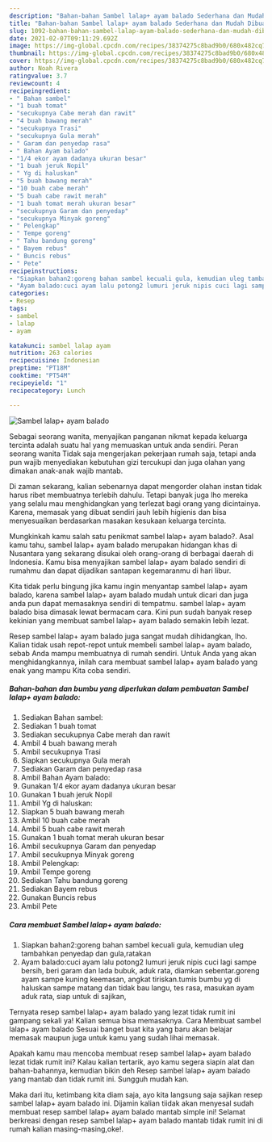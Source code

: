 ```yaml
---
description: "Bahan-bahan Sambel lalap+ ayam balado Sederhana dan Mudah Dibuat"
title: "Bahan-bahan Sambel lalap+ ayam balado Sederhana dan Mudah Dibuat"
slug: 1092-bahan-bahan-sambel-lalap-ayam-balado-sederhana-dan-mudah-dibuat
date: 2021-02-07T09:11:29.692Z
image: https://img-global.cpcdn.com/recipes/38374275c8bad9b0/680x482cq70/sambel-lalap-ayam-balado-foto-resep-utama.jpg
thumbnail: https://img-global.cpcdn.com/recipes/38374275c8bad9b0/680x482cq70/sambel-lalap-ayam-balado-foto-resep-utama.jpg
cover: https://img-global.cpcdn.com/recipes/38374275c8bad9b0/680x482cq70/sambel-lalap-ayam-balado-foto-resep-utama.jpg
author: Noah Rivera
ratingvalue: 3.7
reviewcount: 4
recipeingredient:
- " Bahan sambel"
- "1 buah tomat"
- "secukupnya Cabe merah dan rawit"
- "4 buah bawang merah"
- "secukupnya Trasi"
- "secukupnya Gula merah"
- " Garam dan penyedap rasa"
- " Bahan Ayam balado"
- "1/4 ekor ayam dadanya ukuran besar"
- "1 buah jeruk Nopil"
- " Yg di haluskan"
- "5 buah bawang merah"
- "10 buah cabe merah"
- "5 buah cabe rawit merah"
- "1 buah tomat merah ukuran besar"
- "secukupnya Garam dan penyedap"
- "secukupnya Minyak goreng"
- " Pelengkap"
- " Tempe goreng"
- " Tahu bandung goreng"
- " Bayem rebus"
- " Buncis rebus"
- " Pete"
recipeinstructions:
- "Siapkan bahan2:goreng bahan sambel kecuali gula, kemudian uleg tambahkan penyedap dan gula,ratakan"
- "Ayam balado:cuci ayam lalu potong2 lumuri jeruk nipis cuci lagi sampe bersih, beri garam dan lada bubuk, aduk rata, diamkan sebentar.goreng ayam sampe kuning keemasan, angkat tiriskan.tumis bumbu yg di haluskan sampe matang dan tidak bau langu, tes rasa, masukan ayam aduk rata, siap untuk di sajikan,"
categories:
- Resep
tags:
- sambel
- lalap
- ayam

katakunci: sambel lalap ayam 
nutrition: 263 calories
recipecuisine: Indonesian
preptime: "PT18M"
cooktime: "PT54M"
recipeyield: "1"
recipecategory: Lunch

---
```



![Sambel lalap+ ayam balado](https://img-global.cpcdn.com/recipes/38374275c8bad9b0/680x482cq70/sambel-lalap-ayam-balado-foto-resep-utama.jpg)

Sebagai seorang wanita, menyajikan panganan nikmat kepada keluarga tercinta adalah suatu hal yang memuaskan untuk anda sendiri. Peran seorang  wanita Tidak saja mengerjakan pekerjaan rumah saja, tetapi anda pun wajib menyediakan kebutuhan gizi tercukupi dan juga olahan yang dimakan anak-anak wajib mantab.

Di zaman  sekarang, kalian sebenarnya dapat mengorder olahan instan tidak harus ribet membuatnya terlebih dahulu. Tetapi banyak juga lho mereka yang selalu mau menghidangkan yang terlezat bagi orang yang dicintainya. Karena, memasak yang dibuat sendiri jauh lebih higienis dan bisa menyesuaikan berdasarkan masakan kesukaan keluarga tercinta. 



Mungkinkah kamu salah satu penikmat sambel lalap+ ayam balado?. Asal kamu tahu, sambel lalap+ ayam balado merupakan hidangan khas di Nusantara yang sekarang disukai oleh orang-orang di berbagai daerah di Indonesia. Kamu bisa menyajikan sambel lalap+ ayam balado sendiri di rumahmu dan dapat dijadikan santapan kegemaranmu di hari libur.

Kita tidak perlu bingung jika kamu ingin menyantap sambel lalap+ ayam balado, karena sambel lalap+ ayam balado mudah untuk dicari dan juga anda pun dapat memasaknya sendiri di tempatmu. sambel lalap+ ayam balado bisa dimasak lewat bermacam cara. Kini pun sudah banyak resep kekinian yang membuat sambel lalap+ ayam balado semakin lebih lezat.

Resep sambel lalap+ ayam balado juga sangat mudah dihidangkan, lho. Kalian tidak usah repot-repot untuk membeli sambel lalap+ ayam balado, sebab Anda mampu membuatnya di rumah sendiri. Untuk Anda yang akan menghidangkannya, inilah cara membuat sambel lalap+ ayam balado yang enak yang mampu Kita coba sendiri.

<!--inarticleads1-->

##### Bahan-bahan dan bumbu yang diperlukan dalam pembuatan Sambel lalap+ ayam balado:

1. Sediakan  Bahan sambel:
1. Sediakan 1 buah tomat
1. Sediakan secukupnya Cabe merah dan rawit
1. Ambil 4 buah bawang merah
1. Ambil secukupnya Trasi
1. Siapkan secukupnya Gula merah
1. Sediakan  Garam dan penyedap rasa
1. Ambil  Bahan Ayam balado:
1. Gunakan 1/4 ekor ayam dadanya ukuran besar
1. Gunakan 1 buah jeruk Nopil
1. Ambil  Yg di haluskan:
1. Siapkan 5 buah bawang merah
1. Ambil 10 buah cabe merah
1. Ambil 5 buah cabe rawit merah
1. Gunakan 1 buah tomat merah ukuran besar
1. Ambil secukupnya Garam dan penyedap
1. Ambil secukupnya Minyak goreng
1. Ambil  Pelengkap:
1. Ambil  Tempe goreng
1. Sediakan  Tahu bandung goreng
1. Sediakan  Bayem rebus
1. Gunakan  Buncis rebus
1. Ambil  Pete




<!--inarticleads2-->

##### Cara membuat Sambel lalap+ ayam balado:

1. Siapkan bahan2:goreng bahan sambel kecuali gula, kemudian uleg tambahkan penyedap dan gula,ratakan
1. Ayam balado:cuci ayam lalu potong2 lumuri jeruk nipis cuci lagi sampe bersih, beri garam dan lada bubuk, aduk rata, diamkan sebentar.goreng ayam sampe kuning keemasan, angkat tiriskan.tumis bumbu yg di haluskan sampe matang dan tidak bau langu, tes rasa, masukan ayam aduk rata, siap untuk di sajikan,




Ternyata resep sambel lalap+ ayam balado yang lezat tidak rumit ini gampang sekali ya! Kalian semua bisa memasaknya. Cara Membuat sambel lalap+ ayam balado Sesuai banget buat kita yang baru akan belajar memasak maupun juga untuk kamu yang sudah lihai memasak.

Apakah kamu mau mencoba membuat resep sambel lalap+ ayam balado lezat tidak rumit ini? Kalau kalian tertarik, ayo kamu segera siapin alat dan bahan-bahannya, kemudian bikin deh Resep sambel lalap+ ayam balado yang mantab dan tidak rumit ini. Sungguh mudah kan. 

Maka dari itu, ketimbang kita diam saja, ayo kita langsung saja sajikan resep sambel lalap+ ayam balado ini. Dijamin kalian tiidak akan menyesal sudah membuat resep sambel lalap+ ayam balado mantab simple ini! Selamat berkreasi dengan resep sambel lalap+ ayam balado mantab tidak rumit ini di rumah kalian masing-masing,oke!.


